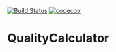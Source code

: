 [![Build Status](https://travis-ci.org/mateuszjez/QualityCalculator.svg?branch=master)](https://travis-ci.org/mateuszjez/QualityCalculator)
[![codecov](https://codecov.io/gh/mateuszjez/QualityCalculator/branch/master/graph/badge.svg)](https://codecov.io/gh/mateuszjez/QualityCalculator)


# QualityCalculator

